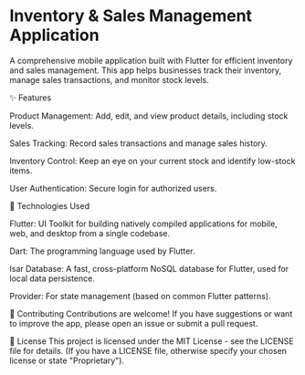 # Inventory & Sales Management Application


A comprehensive mobile application built with Flutter for efficient inventory and sales management. This app helps businesses track their inventory, manage sales transactions, and monitor stock levels.

✨ Features

Product Management: Add, edit, and view product details, including stock levels.

Sales Tracking: Record sales transactions and manage sales history.

Inventory Control: Keep an eye on your current stock and identify low-stock items.

User Authentication: Secure login for authorized users.



🚀 Technologies Used

Flutter: UI Toolkit for building natively compiled applications for mobile, web, and desktop from a single codebase.

Dart: The programming language used by Flutter.

Isar Database: A fast, cross-platform NoSQL database for Flutter, used for local data persistence.

Provider: For state management (based on common Flutter patterns).






🤝 Contributing
Contributions are welcome! If you have suggestions or want to improve the app, please open an issue or submit a pull request.

📄 License
This project is licensed under the MIT License - see the LICENSE file for details. (If you have a LICENSE file, otherwise specify your chosen license or state "Proprietary").